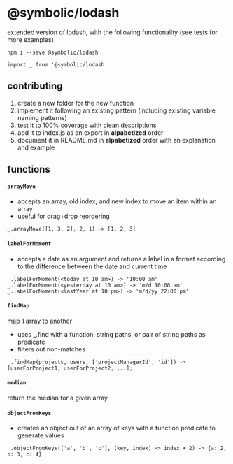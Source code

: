 # @symbolic/lodash

extended version of lodash, with the following functionality (see tests for more examples)

```
npm i --save @symbolic/lodash
```

```
import _ from '@symbolic/lodash'
```

## contributing

1. create a new folder for the new function
1. implement it following an existing pattern (including existing variable naming patterns)
1. test it to 100% coverage with clean descriptions
1. add it to index.js as an export in **alpabetized** order
1. document it in README.md in **alpabetized** order with an explanation and example

## functions

#### `arrayMove`

- accepts an array, old index, and new index to move an item within an array
- useful for drag+drop reordering

```
_.arrayMove([1, 3, 2], 2, 1) -> [1, 2, 3]
```

#### `labelForMoment`

 - accepts a date as an argument and returns a label in a format according to the difference between the date and current time

```
_.labelForMoment(<today at 10 am>) -> '10:00 am'
_.labelForMoment(<yesterday at 10 am>) -> 'm/d 10:00 am'
_.labelForMoment(<lastYear at 10 pm>) -> 'm/d/yy 22:00 pm'
```

#### `findMap`

map 1 array to another
- uses _.find with a function, string paths, or pair of string paths as predicate
- filters out non-matches

```
_.findMap(projects, users, ['projectManagerId', 'id']) -> [userForProject1, userForProject2, ...];
```

#### `median`

return the median for a given array

#### `objectFromKeys`

 - creates an object out of an array of keys with a function predicate to generate values

```
_.objectFromKeys(['a', 'b', 'c'], (key, index) => index + 2) -> {a: 2, b: 3, c: 4}
```
